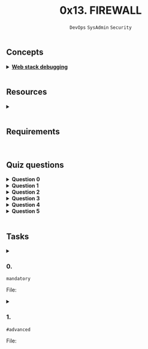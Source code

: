 <h1 align="center"><b>0x13. FIREWALL</b></h1>
<div align="center"><code>DevOps</code> <code>SysAdmin</code> <code>Security</code></div>

<br>

## Concepts
<details>
<summary><b><a href=" ">Web stack debugging</a></b></summary><br>


<br><p align="center">※※※※※※※※※※※※</p><br>
</details>


<!-- <br>

## Background Context -->

<br>

## Resources
<details>
<summary><b><a href=" "> </a></b></summary><br>


<br><p align="center">※※※※※※※※※※※※</p><br>
</details>



<!-- <br>

**man or help:**
- `` -->

<br>

## Requirements
<!-- Add your requirements here -->

<!-- ## More Info -->

<br>

## Quiz questions
<details>
<summary><b>Question 0</b></summary><br>


<br>
</details>

<details>
<summary><b>Question 1</b></summary><br>


<br>
</details>

<details>
<summary><b>Question 2</b></summary><br>


<br>
</details>

<details>
<summary><b>Question 3</b></summary><br>


<br>
</details>

<details>
<summary><b>Question 4</b></summary><br>


<br>
</details>

<details>
<summary><b>Question 5</b></summary><br>


<br>
</details>

<br>

## Tasks
<details>
<summary>

### 0. 
`mandatory`

File: []()
</summary>


</details>

<details>
<summary>

### 1. 
`#advanced`

File: []()
</summary>


</details>

